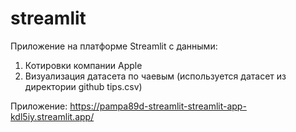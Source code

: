 # streamlit
Приложение на платформе Streamlit с данными:
  1. Котировки компании Apple
  2. Визуализация датасета по чаевым (используется датасет из директории github tips.csv)

Приложение:
https://pampa89d-streamlit-streamlit-app-kdl5iy.streamlit.app/
